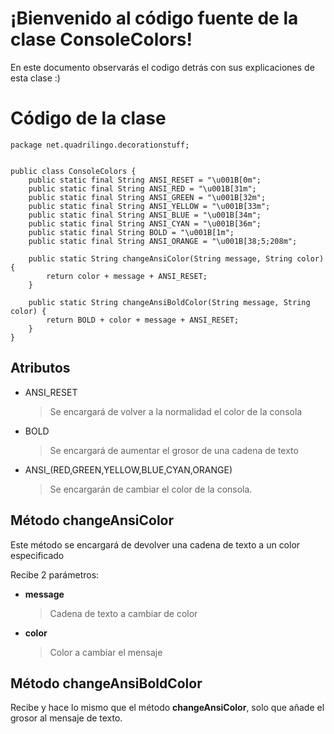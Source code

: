 # ¡Bienvenido al código fuente de la clase ConsoleColors!

En este documento observarás el codigo detrás con sus explicaciones de esta clase :)

# Código de la clase

```
package net.quadrilingo.decorationstuff;


public class ConsoleColors {
    public static final String ANSI_RESET = "\u001B[0m";
    public static final String ANSI_RED = "\u001B[31m";
    public static final String ANSI_GREEN = "\u001B[32m";
    public static final String ANSI_YELLOW = "\u001B[33m";
    public static final String ANSI_BLUE = "\u001B[34m";
    public static final String ANSI_CYAN = "\u001B[36m";
    public static final String BOLD = "\u001B[1m";
    public static final String ANSI_ORANGE = "\u001B[38;5;208m";

    public static String changeAnsiColor(String message, String color) {
        return color + message + ANSI_RESET;
    }

    public static String changeAnsiBoldColor(String message, String color) {
        return BOLD + color + message + ANSI_RESET;
    }
}

```

## Atributos

- ANSI_RESET
  > Se encargará de volver a la normalidad el color de la consola

- BOLD
  > Se encargará de aumentar el grosor de una cadena de texto

- ANSI_(RED,GREEN,YELLOW,BLUE,CYAN,ORANGE)
  > Se encargarán de cambiar el color de la consola.

## Método changeAnsiColor

Este método se encargará de devolver una cadena de texto a un color especificado

Recibe 2 parámetros:

- **message**
  > Cadena de texto a cambiar de color

- **color**
  > Color a cambiar el mensaje

## Método changeAnsiBoldColor

Recibe y hace lo mismo que el método **changeAnsiColor**, solo que añade el grosor al mensaje de texto.